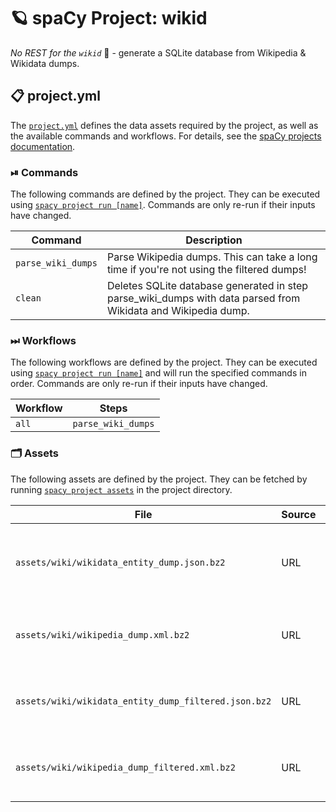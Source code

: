 <!-- SPACY PROJECT: AUTO-GENERATED DOCS START (do not remove) -->

# 🪐 spaCy Project: wikid

_No REST for the `wikid`_ :jack_o_lantern: - generate a SQLite database from Wikipedia & Wikidata dumps.


## 📋 project.yml

The [`project.yml`](project.yml) defines the data assets required by the
project, as well as the available commands and workflows. For details, see the
[spaCy projects documentation](https://spacy.io/usage/projects).

### ⏯ Commands

The following commands are defined by the project. They
can be executed using [`spacy project run [name]`](https://spacy.io/api/cli#project-run).
Commands are only re-run if their inputs have changed.

| Command | Description |
| --- | --- |
| `parse_wiki_dumps` | Parse Wikipedia dumps. This can take a long time if you're not using the filtered dumps! |
| `clean` | Deletes SQLite database generated in step parse_wiki_dumps with data parsed from Wikidata and Wikipedia dump. |

### ⏭ Workflows

The following workflows are defined by the project. They
can be executed using [`spacy project run [name]`](https://spacy.io/api/cli#project-run)
and will run the specified commands in order. Commands are only re-run if their
inputs have changed.

| Workflow | Steps |
| --- | --- |
| `all` | `parse_wiki_dumps` |

### 🗂 Assets

The following assets are defined by the project. They can
be fetched by running [`spacy project assets`](https://spacy.io/api/cli#project-assets)
in the project directory.

| File | Source | Description |
| --- | --- | --- |
| `assets/wiki/wikidata_entity_dump.json.bz2` | URL | Wikidata entity dump. Download can take a long time! |
| `assets/wiki/wikipedia_dump.xml.bz2` | URL | Wikipedia dump. Download can take a long time! |
| `assets/wiki/wikidata_entity_dump_filtered.json.bz2` | URL | Filtered Wikidata entity dump for demo purposes. |
| `assets/wiki/wikipedia_dump_filtered.xml.bz2` | URL | Filtered Wikipedia dump for demo purposes. |

<!-- SPACY PROJECT: AUTO-GENERATED DOCS END (do not remove) -->
